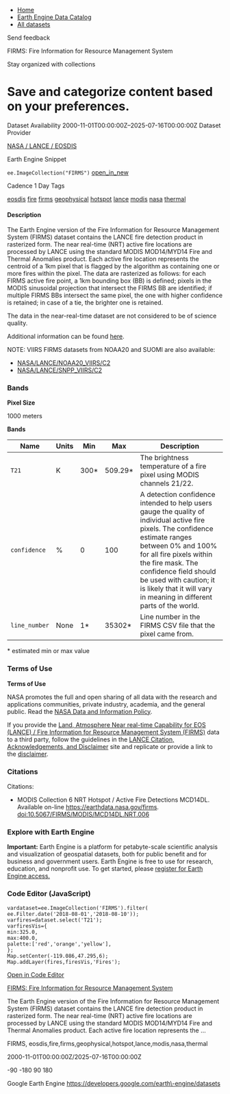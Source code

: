 



* [Home](https://developers.google.com/)
* [Earth Engine Data Catalog](https://developers.google.com/earth-engine/datasets)
* [All datasets](https://developers.google.com/earth-engine/datasets/catalog)





 
 
 Send feedback
 
 

FIRMS: Fire Information for Resource Management System


 
 Stay organized with collections
 

 
 Save and categorize content based on your preferences.
========================================================================================================================================================








Dataset Availability
2000\-11\-01T00:00:00Z–2025\-07\-16T00:00:00Z
Dataset Provider


[NASA / LANCE / EOSDIS](https://earthdata.nasa.gov/earth-observation-data/near-real-time/firms)



Earth Engine Snippet


`ee.ImageCollection("FIRMS")` 
[open\_in\_new](https://code.earthengine.google.com/?scriptPath=Examples:Datasets/FIRMS/FIRMS)





Cadence
1 Day
Tags


[eosdis](/earth-engine/datasets/tags/eosdis)
[fire](/earth-engine/datasets/tags/fire)
[firms](/earth-engine/datasets/tags/firms)
[geophysical](/earth-engine/datasets/tags/geophysical)
[hotspot](/earth-engine/datasets/tags/hotspot)
[lance](/earth-engine/datasets/tags/lance)
[modis](/earth-engine/datasets/tags/modis)
[nasa](/earth-engine/datasets/tags/nasa)
[thermal](/earth-engine/datasets/tags/thermal)








#### Description



The Earth Engine version of the Fire Information for Resource Management
System (FIRMS) dataset contains the LANCE fire detection product in
rasterized form. The near real\-time (NRT) active fire locations are
processed by LANCE using the standard MODIS MOD14/MYD14 Fire and Thermal
Anomalies product. Each active fire location represents the centroid of a
1km pixel that is flagged by the algorithm as containing one or more fires
within the pixel. The data are rasterized as follows: for each FIRMS active
fire point, a 1km bounding box (BB) is defined; pixels in the MODIS
sinusoidal projection that intersect the FIRMS BB are identified; if
multiple FIRMS BBs intersect the same pixel, the one with higher confidence
is retained; in case of a tie, the brighter one is retained.


The data in the near\-real\-time dataset are not considered to be of science
quality.


Additional information can be found [here](https://firms.modaps.eosdis.nasa.gov/).


NOTE: VIIRS FIRMS datasets from NOAA20 and SUOMI are also available:


* [NASA/LANCE/NOAA20\_VIIRS/C2](/earth-engine/datasets/catalog/NASA_LANCE_NOAA20_VIIRS_C2)
* [NASA/LANCE/SNPP\_VIIRS/C2](/earth-engine/datasets/catalog/NASA_LANCE_SNPP_VIIRS_C2)





### Bands



**Pixel Size**
  
1000 meters



**Bands**




| Name | Units | Min | Max | Description |
| --- | --- | --- | --- | --- |
| `T21` | K | 300\* | 509\.29\* | The brightness temperature of a fire pixel using MODIS channels 21/22\. |
| `confidence` | % | 0 | 100 | A detection confidence intended to help users gauge the quality of individual active fire pixels. The confidence estimate ranges between 0% and 100% for all fire pixels within the fire mask. The confidence field should be used with caution; it is likely that it will vary in meaning in different parts of the world. |
| `line_number` | None | 1\* | 35302\* | Line number in the FIRMS CSV file that the pixel came from. |


 \* estimated min or max value


### Terms of Use


**Terms of Use**


NASA promotes the full and open sharing of all data with the research and
applications communities, private industry, academia, and the general
public. Read the [NASA Data and Information Policy](https://www.earthdata.nasa.gov/learn/use-data/data-use-policy).


If you provide the
[Land, Atmosphere Near real\-time Capability for EOS (LANCE) / Fire Information for Resource Management System (FIRMS)](https://earthdata.nasa.gov/earth-observation-data/near-real-time)
data to a third party, follow the guidelines in the
[LANCE Citation, Acknowledgements, and Disclaimer](https://earthdata.nasa.gov/earth-observation-data/near-real-time/citation#ed-lance-disclaimer)
site and replicate or provide a link to the
[disclaimer](https://earthdata.nasa.gov/earth-observation-data/near-real-time/citation#ed-lance-disclaimer).




### Citations



Citations:
* MODIS Collection 6 NRT Hotspot / Active Fire Detections MCD14DL.
Available on\-line <https://earthdata.nasa.gov/firms>.
[doi:10\.5067/FIRMS/MODIS/MCD14DL.NRT.006](https://doi.org/10.5067/FIRMS/MODIS/MCD14DL.NRT.006)





### Explore with Earth Engine


**Important:** 
 Earth Engine is a platform for petabyte\-scale scientific analysis and visualization of
 geospatial datasets, both for public benefit and for business and government users.
 Earth Engine is free to use for research, education, and nonprofit use. To get started, please
 [register for Earth Engine access.](https://console.cloud.google.com/earth-engine)



### Code Editor (JavaScript)



```
vardataset=ee.ImageCollection('FIRMS').filter(
ee.Filter.date('2018-08-01','2018-08-10'));
varfires=dataset.select('T21');
varfiresVis={
min:325.0,
max:400.0,
palette:['red','orange','yellow'],
};
Map.setCenter(-119.086,47.295,6);
Map.addLayer(fires,firesVis,'Fires');
```



[Open in Code Editor](https://code.earthengine.google.com/?scriptPath=Examples:Datasets/FIRMS/FIRMS)


[FIRMS: Fire Information for Resource Management System](/earth-engine/datasets/catalog/FIRMS)

The Earth Engine version of the Fire Information for Resource Management System (FIRMS) dataset contains the LANCE fire detection product in rasterized form. The near real\-time (NRT) active fire locations are processed by LANCE using the standard MODIS MOD14/MYD14 Fire and Thermal Anomalies product. Each active fire location represents the …

 FIRMS,
 eosdis,fire,firms,geophysical,hotspot,lance,modis,nasa,thermal

2000\-11\-01T00:00:00Z/2025\-07\-16T00:00:00Z



 \-90 \-180 90 180
 



Google Earth Engine
https://developers.google.com/earth\-engine/datasets








